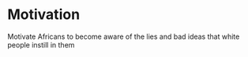# Motivation
Motivate Africans to become aware of the lies and bad ideas that white people instill in them
